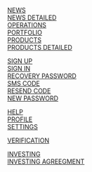 [NEWS](https://pureweb-creator.github.io/Goodwill-Capital/news.html)\
[NEWS DETAILED](https://pureweb-creator.github.io/Goodwill-Capital/article.html)\
[OPERATIONS](https://pureweb-creator.github.io/Goodwill-Capital/operations.html)\
[PORTFOLIO](https://pureweb-creator.github.io/Goodwill-Capital/portfolio.html)\
[PRODUCTS](https://pureweb-creator.github.io/Goodwill-Capital/products.html)\
[PRODUCTS DETAILED](https://pureweb-creator.github.io/Goodwill-Capital/products-single.html)

[SIGN UP](https://pureweb-creator.github.io/Goodwill-Capital/sign-up.html)\
[SIGN IN](https://pureweb-creator.github.io/Goodwill-Capital/sign-in.html)\
[RECOVERY PASSWORD](https://pureweb-creator.github.io/Goodwill-Capital/recovery.html)\
[SMS CODE](https://pureweb-creator.github.io/Goodwill-Capital/smscode.html)\
[RESEND CODE](https://pureweb-creator.github.io/Goodwill-Capital/resend-code.html)\
[NEW PASSWORD](https://pureweb-creator.github.io/Goodwill-Capital/new-password.html)

[HELP](https://pureweb-creator.github.io/Goodwill-Capital/help.html)\
[PROFILE](https://pureweb-creator.github.io/Goodwill-Capital/profile.html)\
[SETTINGS](https://pureweb-creator.github.io/Goodwill-Capital/settings.html)

[VERIFICATION](https://pureweb-creator.github.io/Goodwill-Capital/verification.html)

[INVESTING](https://pureweb-creator.github.io/Goodwill-Capital/investing.html)\
[INVESTING AGREEGMENT](https://pureweb-creator.github.io/Goodwill-Capital/investing-agreegment.html)

